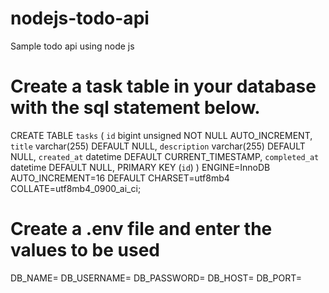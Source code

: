 # nodejs-todo-api
Sample todo api using node js

# Create a task table in your database with the sql statement below.
CREATE TABLE `tasks` (
  `id` bigint unsigned NOT NULL AUTO_INCREMENT,
  `title` varchar(255) DEFAULT NULL,
  `description` varchar(255) DEFAULT NULL,
  `created_at` datetime DEFAULT CURRENT_TIMESTAMP,
  `completed_at` datetime DEFAULT NULL,
  PRIMARY KEY (`id`)
) ENGINE=InnoDB AUTO_INCREMENT=16 DEFAULT CHARSET=utf8mb4 COLLATE=utf8mb4_0900_ai_ci;

# Create a .env file and enter the values to be used
DB_NAME=<enter-database-name>
DB_USERNAME=<enter-database-user>
DB_PASSWORD=<enter-database-user-password>
DB_HOST=<enter-database-host>
DB_PORT=<enter-database-port>
